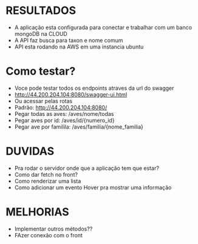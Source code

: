 

# RESULTADOS
- A aplicação esta configurada para conectar e trabalhar com um banco mongoDB na CLOUD
- A API faz busca para taxon e nome comum
- API esta rodando na AWS em uma instancia ubuntu

# Como testar?
- Voce pode testar todos os endpoints atraves da url do swagger
- http://44.200.204.104:8080/swagger-ui.html
- Ou acessar pelas rotas
-  Padrão: http://44.200.204.104:8080/
-  Pegar todas as aves: /aves/nome/todas
-  Pegar aves por id: /aves/id/{numero_id}
-  Pegar ave por familila: /aves/familia/{nome_familia}

# DUVIDAS 
- Pra rodar o servidor onde que a aplicação tem que estar?
- Como dar fetch no front?
- Como renderizar uma lista
- Como adicionar um evento Hover pra mostrar uma informação

# MELHORIAS
- Implementar outros métodos??
- FAzer conexão com o front
